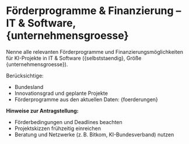 # Förderprogramme & Finanzierung – IT & Software, {unternehmensgroesse}

Nenne alle relevanten Förderprogramme und Finanzierungsmöglichkeiten für KI-Projekte in IT & Software ({selbststaendig}, Größe {unternehmensgroesse}).

Berücksichtige:
- Bundesland
- Innovationsgrad und geplante Projekte
- Förderprogramme aus den aktuellen Daten:
{foerderungen}

**Hinweise zur Antragstellung:**  
- Förderbedingungen und Deadlines beachten  
- Projektskizzen frühzeitig einreichen  
- Beratung und Netzwerke (z. B. Bitkom, KI-Bundesverband) nutzen
